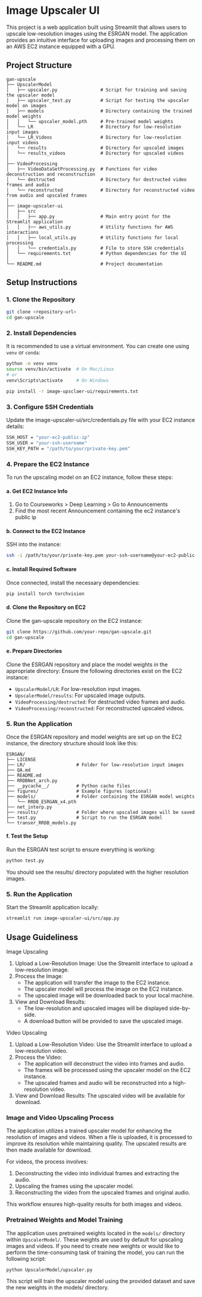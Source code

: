 # Image Upscaler UI

This project is a web application built using Streamlit that allows users to upscale low-resolution images using the ESRGAN model. The application provides an intuitive interface for uploading images and processing them on an AWS EC2 instance equipped with a GPU.

## Project Structure

```
gan-upscale
├── UpscalerModel
│   ├── upscaler.py                # Script for training and saving the upscaler model
│   ├── upscaler_test.py           # Script for testing the upscaler model on images
│   ├── models                     # Directory containing the trained model weights
│   │   └── upscaler_model.pth     # Pre-trained model weights
│   └── LR                         # Directory for low-resolution input images
│   └── LR_Videos                  # Directory for low-resolution input videos
│   └── results                    # Directory for upscaled images
│   └── results_videos             # Directory for upscaled videos 
│
├── VideoProcessing
│   ├── VideoDataSetProcessing.py  # Functions for video deconstruction and reconstruction
│   └── destructed                 # Directory for destructed video frames and audio
│   └── reconstructed              # Directory for reconstructed video from audio and upscaled frames
│
├── image-upscaler-ui
│   ├── src
│   │   ├── app.py                 # Main entry point for the Streamlit application
│   │   ├── aws_utils.py           # Utility functions for AWS interactions
│   │   ├── local_utils.py         # Utility functions for local processing
│   │   └── credentials.py         # File to store SSH credentials
│   └── requirements.txt           # Python dependencies for the UI
│
└── README.md                      # Project documentation
```

## Setup Instructions

### 1. Clone the Repository
```bash
git clone <repository-url>
cd gan-upscale
```

### 2. Install Dependencies
It is recommended to use a virtual environment. You can create one using `venv` or `conda`:
```bash
python -m venv venv
source venv/bin/activate  # On Mac/Linux
# or
venv\Scripts\activate     # On Windows

pip install -r image-upsclaer-ui/requirements.txt
```

### 3. Configure SSH Credentials
Update the image-upscaler-ui/src/credentials.py file with your EC2 instance details:
```bash
SSH_HOST = "your-ec2-public-ip"
SSH_USER = "your-ssh-username"
SSH_KEY_PATH = "/path/to/your/private-key.pem"
```

### 4. Prepare the EC2 Instance
To run the upscaling model on an EC2 instance, follow these steps:

#### a. Get EC2 Instance Info
1. Go to Courseworks > Deep Learning > Go to Announcements
2. Find the most recent Announcement containing the ec2 instance's public ip

#### b. Connect to the EC2 Instance
SSH into the instance: 
```bash
ssh -i /path/to/your/private-key.pem your-ssh-username@your-ec2-public-ip
```

#### c. Install Required Software
Once connected, install the necessary dependencies:
```bash
pip install torch torchvision
```

#### d. Clone the Repository on EC2
Clone the gan-upscale repository on the EC2 instance:
```bash
git clone https://github.com/your-repo/gan-upscale.git
cd gan-upscale
```

#### e. Prepare Directories
Clone the ESRGAN repository and place the model weights in the appropriate directory:
Ensure the following directories exist on the EC2 instance:

- ```UpscalerModel/LR```: For low-resolution input images.
- ```UpscalerModel/results```: For upscaled image outputs.
- ```VideoProcessing/destructed```: For destructed video frames and audio.
- ```VideoProcessing/reconstructed```: For reconstructed upscaled videos.

### 5. Run the Application

Once the ESRGAN repository and model weights are set up on the EC2 instance, the directory structure should look like this:

```
ESRGAN/
├── LICENSE
├── LR/                   # Folder for low-resolution input images
├── QA.md
├── README.md
├── RRDBNet_arch.py
├── __pycache__/          # Python cache files
├── figures/              # Example figures (optional)
├── models/               # Folder containing the ESRGAN model weights
│   └── RRDB_ESRGAN_x4.pth
├── net_interp.py
├── results/              # Folder where upscaled images will be saved
├── test.py               # Script to run the ESRGAN model
└── transer_RRDB_models.py
```

#### f. Test the Setup
Run the ESRGAN test script to ensure everything is working:
```bash
python test.py
```
You should see the results/ directory populated with the higher resolution images. 

### 5. Run the Application
Start the Streamlit application locally:
```bash
streamlit run image-upscaler-ui/src/app.py
```

## Usage Guideliness
Image Upscaling
1. Upload a Low-Resolution Image:
   Use the Streamlit interface to upload a low-resolution image.
2. Process the Image:
   - The application will transfer the image to the EC2 instance.
   - The upscaler model will process the image on the EC2 instance.
   - The upscaled image will be downloaded back to your local machine.
3. View and Download Results:
   - The low-resolution and upscaled images will be displayed side-by-side.
   - A download button will be provided to save the upscaled image.

Video Upscaling
1. Upload a Low-Resolution Video:
   Use the Streamlit interface to upload a low-resolution video.
2. Process the Video:
   - The application will deconstruct the video into frames and audio.
   - The frames will be processed using the upscaler model on the EC2 instance.
   - The upscaled frames and audio will be reconstructed into a high-resolution video.
3. View and Download Results:
   The upscaled video will be available for download.

### Image and Video Upscaling Process
The application utilizes a trained upscaler model for enhancing the resolution of images and videos. When a file is uploaded, it is processed to improve its resolution while maintaining quality. The upscaled results are then made available for download.

For videos, the process involves:

1. Deconstructing the video into individual frames and extracting the audio.
2. Upscaling the frames using the upscaler model.
3. Reconstructing the video from the upscaled frames and original audio.

This workflow ensures high-quality results for both images and videos.

### Pretrained Weights and Model Training
The application uses pretrained weights located in the ```models/``` directory within ```UpscalerModel/```. These weights are used by default for upscaling images and videos.
If you need to create new weights or would like to perform the time-consuming task of training the model, you can run the following script:
```bash
python UpscalerModel/upscaler.py
```
This script will train the upscaler model using the provided dataset and save the new weights in the models/ directory.